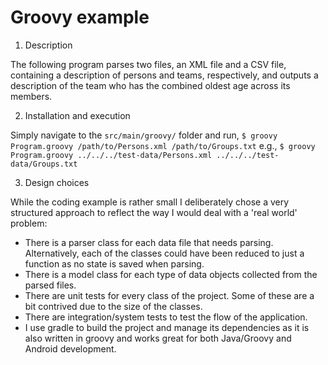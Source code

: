 Groovy example
============

1. Description

The following program parses two files, an XML file and a CSV file, containing a
description of persons and teams, respectively, and outputs a description of
the team who has the combined oldest age across its members.

2. Installation and execution

Simply navigate to the `src/main/groovy/` folder and run,
`$ groovy Program.groovy /path/to/Persons.xml /path/to/Groups.txt`
e.g.,
`$ groovy Program.groovy ../../../test-data/Persons.xml ../../../test-data/Groups.txt`

3. Design choices

While the coding example is rather small I deliberately chose a very structured
approach to reflect the way I would deal with a 'real world' problem:

- There is a parser class for each data file that needs parsing. Alternatively,
  each of the classes could have been reduced to just a function as no state is
  saved when parsing.
- There is a model class for each type of data objects collected from the parsed
  files.
- There are unit tests for every class of the project. Some of these are a bit
  contrived due to the size of the classes.
- There are integration/system tests to test the flow of the application.
- I use gradle to build the project and manage its dependencies as it is also
  written in groovy and works great for both Java/Groovy and Android development.
